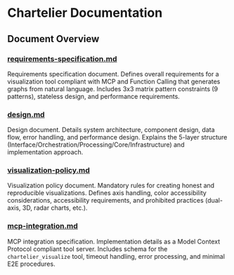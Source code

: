 # Chartelier Documentation

## Document Overview

### [requirements-specification.md](./requirements-specification.md)
Requirements specification document. Defines overall requirements for a visualization tool compliant with MCP and Function Calling that generates graphs from natural language. Includes 3x3 matrix pattern constraints (9 patterns), stateless design, and performance requirements.

### [design.md](./design.md)
Design document. Details system architecture, component design, data flow, error handling, and performance design. Explains the 5-layer structure (Interface/Orchestration/Processing/Core/Infrastructure) and implementation approach.

### [visualization-policy.md](./visualization-policy.md)
Visualization policy document. Mandatory rules for creating honest and reproducible visualizations. Defines axis handling, color accessibility considerations, accessibility requirements, and prohibited practices (dual-axis, 3D, radar charts, etc.).

### [mcp-integration.md](./mcp-integration.md)
MCP integration specification. Implementation details as a Model Context Protocol compliant tool server. Includes schema for the `chartelier_visualize` tool, timeout handling, error processing, and minimal E2E procedures.